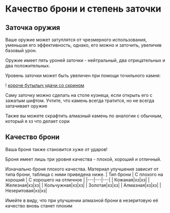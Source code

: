 # Качество брони и степень заточки

## Заточка оружия
Ваше оружие может затуплятся от чрезмерного использования, уменьшая его эффективность, однако, его можно и заточить, увеличив базовый урон.

Оружие имеет пять уроней заточки - нейтральный, два отрицательных и два положительных.

Уровень заточки может быть увеличен при помощи точильного камня:

! [короче бутылыч удачи со скрином]( )

Саму заточку можно сделать на столе кузнеца, если открыть его с зажатым шифтом. Учтите, что камень всегда тратится, но не всегда затачивает оружие

Также вы можете скрафтить алмазный камень по аналогии с обычным, который я хз что делает сори
## Качество брони
Ваша броня также становится хуже от ударов!

Броня имеет лишь три уровня качества - плохой, хороший и отличный.

Изначально броня плохого качества. Материал улучшения зависит от типа брони, таблица с ними приведена ниже.
| Тип брони | С плохого на хороший | С хорошего на отличное |
|---|---|---|
| Кожаная|хз|хз|
| Железная|хз|хз|
| Кольчужная|хз|хз|
| Золотая|хз|хз|
| Алмазная|хз|хз|
| Незеритовая|хз|хз|

Имейте в виду, что при улучшении алмазной брони в незеритовую её качество вновь станет плохим 
